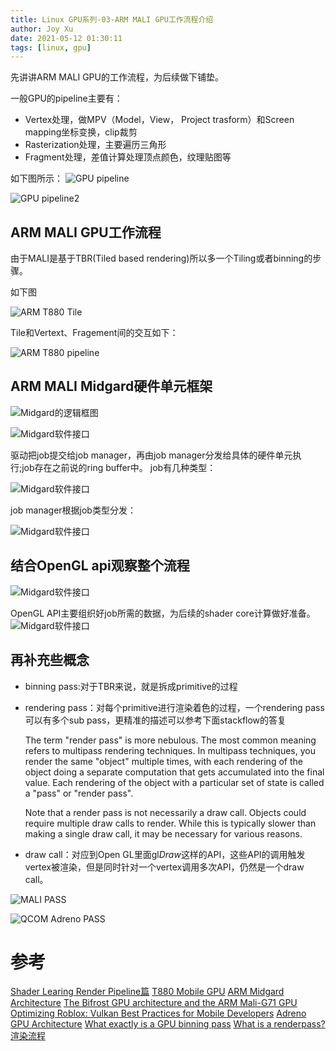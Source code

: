 ```yaml
---
title: Linux GPU系列-03-ARM MALI GPU工作流程介绍
author: Joy Xu
date: 2021-05-12 01:30:11
tags: [linux, gpu]
---
```


先讲讲ARM MALI GPU的工作流程，为后续做下铺垫。

一般GPU的pipeline主要有：
* Vertex处理，做MPV（Model，View， Project trasform）和Screen mapping坐标变换，clip裁剪
* Rasterization处理，主要遍历三角形
* Fragment处理，差值计算处理顶点颜色，纹理贴图等

如下图所示：
![GPU pipeline](/images/gpu_pipeline.png)

![GPU pipeline2](/images/gpu_pipeline2.png)

## ARM MALI GPU工作流程

由于MALI是基于TBR(Tiled based rendering)所以多一个Tiling或者binning的步骤。

如下图

![ARM T880 Tile](/images/t880_tile.png)

Tile和Vertext、Fragement间的交互如下：

![ARM T880 pipeline](/images/t880_pipeline.png)

## ARM MALI Midgard硬件单元框架

![Midgard的逻辑框图](/images/mali_midgard_blocks.png)

![Midgard软件接口](/images/mali_midgard_jobs_interface.png)

驱动把job提交给job manager，再由job manager分发给具体的硬件单元执行;job存在之前说的ring buffer中。
job有几种类型：

![Midgard软件接口](/images/mali_midgard_jobs.png)

job manager根据job类型分发：

![Midgard软件接口](/images/mali_midgard_job_dispatch.png)

## 结合OpenGL api观察整个流程

![Midgard软件接口](/images/mali_midgard_opengl.png)

OpenGL API主要组织好job所需的数据，为后续的shader core计算做好准备。
![Midgard软件接口](/images/mali_midgard_opengl_driver.png)

## 再补充些概念

* binning pass:对于TBR来说，就是拆成primitive的过程
* rendering pass：对每个primitive进行渲染着色的过程，一个rendering pass可以有多个sub pass，更精准的描述可以参考下面stackflow的答复

	The term "render pass" is more nebulous. The most common meaning refers to multipass rendering techniques.
	In multipass techniques, you render the same "object" multiple times, with each rendering of the object doing
	a separate computation that gets accumulated into the final value. Each rendering of the object with a particular
	set of state is called a "pass" or "render pass".

	Note that a render pass is not necessarily a draw call. Objects could require multiple draw calls to render.
	While this is typically slower than making a single draw call, it may be necessary for various reasons.

* draw call：对应到Open GL里面gl*Draw*这样的API，这些API的调用触发vertex被渲染，但是同时针对一个vertex调用多次API，仍然是一个draw call。

![MALI PASS](/images/mali_pass.png)

![QCOM Adreno PASS](/images/adreno_pass.png)

# 参考

[Shader Learing Render Pipeline篇](https://hushengstudent.blog.csdn.net/article/details/59122183)
[T880 Mobile GPU](https://pdfs.semanticscholar.org/6eea/4efe677304b6c77008e15d34ac39f1164e9e.pdf)
[ARM Midgard Architecture](https://fileadmin.cs.lth.se/cs/Education/EDAN35/guestLectures/ARM-Mali.pdf)
[The Bifrost GPU architecture and the ARM Mali-G71 GPU](https://old.hotchips.org/wp-content/uploads/hc_archives/hc28/HC28.22-Monday-Epub/HC28.22.10-GPU-HPC-Epub/HC28.22.110-Bifrost-JemDavies-ARM-v04-9.pdf)
[Optimizing Roblox: Vulkan Best Practices for Mobile Developers](https://zeux.io/data/gdc2020_arm.pdf)
[Adreno GPU Architecture](https://blog.csdn.net/Q1302182594/article/details/82767719)
[What exactly is a GPU binning pass](https://stackoverflow.com/questions/34196144/what-exactly-is-a-gpu-binning-pass)
[What is a renderpass?](https://stackoverflow.com/questions/34382340/what-is-a-renderpass)
[渲染流程](https://www.cnblogs.com/llstart-new0201/p/11949743.html)
